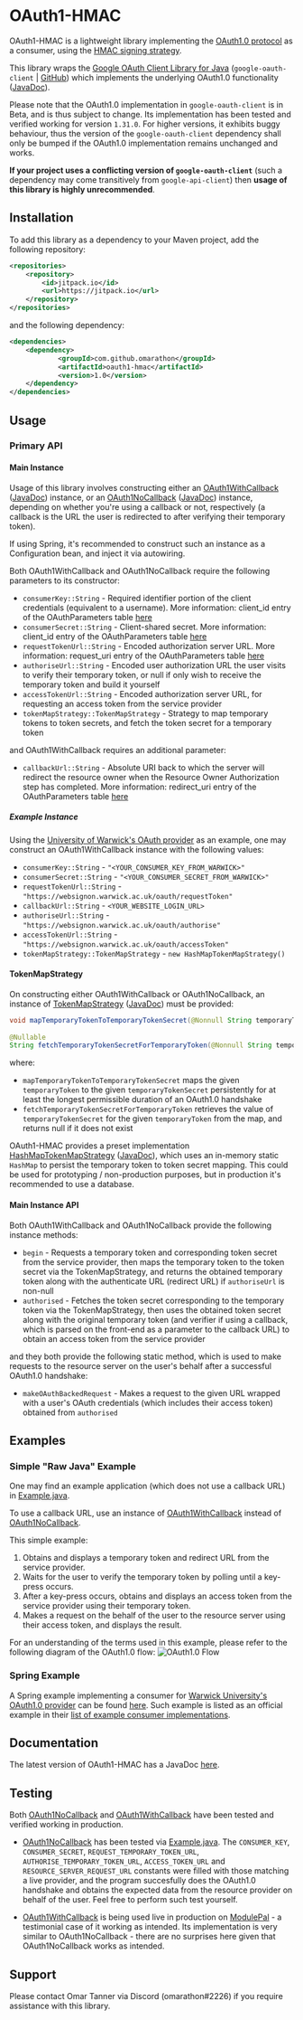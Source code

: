 # OAuth1-HMAC

OAuth1-HMAC is a lightweight library implementing the [OAuth1.0 protocol](https://en.wikipedia.org/wiki/OAuth) as a consumer, using the [HMAC signing strategy](https://en.wikipedia.org/wiki/HMAC).

This library wraps the [Google OAuth Client Library for Java](https://developers.google.com/api-client-library/java/google-oauth-java-client) (`google-oauth-client` | [GitHub](https://github.com/googleapis/google-oauth-java-client)) which implements the underlying OAuth1.0 functionality ([JavaDoc](https://googleapis.dev/java/google-oauth-client/1.25.0/com/google/api/client/auth/oauth/package-summary.html)).

Please note that the OAuth1.0 implementation in `google-oauth-client` is in Beta, and is thus subject to change. Its implementation has been tested and verified working for version `1.31.0`. For higher versions, it exhibits buggy behaviour, thus the version of the `google-oauth-client` dependency shall only be bumped if the OAuth1.0 implementation remains unchanged and works.
 
**If your project uses a conflicting version of `google-oauth-client`** (such a dependency may come transitively from `google-api-client`) then **usage of this library is highly unrecommended**.

## Installation

To add this library as a dependency to your Maven project, add the following repository:

```xml
<repositories>
	<repository>
		<id>jitpack.io</id>
		<url>https://jitpack.io</url>
	</repository>
</repositories>
```

and the following dependency:
```xml
<dependencies>
	<dependency>
	    	<groupId>com.github.omarathon</groupId>
	    	<artifactId>oauth1-hmac</artifactId>
	    	<version>1.0</version>
	</dependency>
</dependencies>
```

## Usage

### Primary API

#### Main Instance

Usage of this library involves constructing either an [OAuth1WithCallback](src/main/java/oauth1/OAuth1WithCallback.java) ([JavaDoc](https://omarathon.github.io/oauth1-hmac/oauth1/OAuth1WithCallback.html)) instance, or an [OAuth1NoCallback](src/main/java/oauth1/OAuth1NoCallback.java) ([JavaDoc](https://omarathon.github.io/oauth1-hmac/oauth1/OAuth1NoCallback.html)) instance, depending on whether you're using a callback or not, respectively (a callback is the URL the user is redirected to after verifying their temporary token).

If using Spring, it's recommended to construct such an instance as a Configuration bean, and inject it via autowiring.

Both OAuth1WithCallback and OAuth1NoCallback require the following parameters to its constructor:
* `consumerKey::String` - Required identifier portion of the client credentials (equivalent to a username). More information: client_id entry of the OAuthParameters table [here](https://www.iana.org/assignments/oauth-parameters/oauth-parameters.xhtml)
* `consumerSecret::String` -  Client-shared secret. More information: client_id entry of the OAuthParameters table [here](https://www.iana.org/assignments/oauth-parameters/oauth-parameters.xhtml)
* `requestTokenUrl::String` -  Encoded authorization server URL. More information: request_uri entry of the OAuthParameters table [here](https://www.iana.org/assignments/oauth-parameters/oauth-parameters.xhtml)
* `authoriseUrl::String` -  Encoded user authorization URL the user visits to verify their temporary token, or null if only wish to receive the temporary token and build it yourself
* `accessTokenUrl::String` -  Encoded authorization server URL, for requesting an access token from the service provider
* `tokenMapStrategy::TokenMapStrategy` -  Strategy to map temporary tokens to token secrets, and fetch the token secret for a temporary token

and OAuth1WithCallback requires an additional parameter:
* `callbackUrl::String` -  Absolute URI back to which the server will redirect the resource owner when the Resource Owner Authorization step has completed. More information: redirect_uri entry of the OAuthParameters table [here](https://www.iana.org/assignments/oauth-parameters/oauth-parameters.xhtml)

##### Example Instance

Using the [University of Warwick's OAuth provider](https://warwick.ac.uk/services/its/servicessupport/web/sign-on/help/oauth/apis/) as an example, one may construct an OAuth1WithCallback instance with the following values:
* `consumerKey::String` - `"<YOUR_CONSUMER_KEY_FROM_WARWICK>"`
* `consumerSecret::String` - `"<YOUR_CONSUMER_SECRET_FROM_WARWICK>"`
* `requestTokenUrl::String` - `"https://websignon.warwick.ac.uk/oauth/requestToken"`
* `callbackUrl::String` - `<YOUR_WEBSITE_LOGIN_URL>`
* `authoriseUrl::String` - `"https://websignon.warwick.ac.uk/oauth/authorise"`
* `accessTokenUrl::String` - `"https://websignon.warwick.ac.uk/oauth/accessToken"`
* `tokenMapStrategy::TokenMapStrategy` - `new HashMapTokenMapStrategy()`

#### TokenMapStrategy

On constructing either OAuth1WithCallback or OAuth1NoCallback, an instance of [TokenMapStrategy](src/main/java/oauth1/strategy/TokenMapStrategy.java) ([JavaDoc](https://omarathon.github.io/oauth1-hmac/oauth1/strategy/TokenMapStrategy.html)) must be provided:

```java
void mapTemporaryTokenToTemporaryTokenSecret(@Nonnull String temporaryToken, @Nonnull String temporaryTokenSecret) throws TokenMapException
    
@Nullable
String fetchTemporaryTokenSecretForTemporaryToken(@Nonnull String temporaryToken) throws TokenMapException
```

where:
 * `mapTemporaryTokenToTemporaryTokenSecret` maps the given `temporaryToken` to the given `temporaryTokenSecret` persistently for at least the longest permissible duration of an OAuth1.0 handshake
 * `fetchTemporaryTokenSecretForTemporaryToken` retrieves the value of `temporaryTokenSecret` for the given `temporaryToken` from the map, and returns null if it does not exist

OAuth1-HMAC provides a preset implementation [HashMapTokenMapStrategy](src/main/java/oauth1/strategy/preset/HashMapTokenMapStrategy.java) ([JavaDoc](https://omarathon.github.io/oauth1-hmac/oauth1/strategy/preset/HashMapTokenMapStrategy.html)), which uses an in-memory static `HashMap` to persist the temporary token to token secret mapping. This could be used for prototyping / non-production purposes, but in production it's recommended to use a database.

#### Main Instance API

Both OAuth1WithCallback and OAuth1NoCallback provide the following instance methods:

* `begin` - Requests a temporary token and corresponding token secret from the service provider, then maps the temporary token to the token secret via the TokenMapStrategy, and returns the obtained temporary token along with the authenticate URL (redirect URL) if `authoriseUrl` is non-null
* `authorised` - Fetches the token secret corresponding to the temporary token via the TokenMapStrategy, then uses the obtained token secret along with the original temporary token (and verifier if using a callback, which is parsed on the front-end as a parameter to the callback URL) to obtain an access token from the service provider

and they both provide the following static method, which is used to make requests to the resource server on the user's behalf after a successful OAuth1.0 handshake:

* `makeOAuthBackedRequest` - Makes a request to the given URL wrapped with a user's OAuth credentials (which includes their access token) obtained from `authorised`


## Examples

### Simple "Raw Java" Example
 
One may find an example application (which does not use a callback URL) in [Example.java](src/test/java/example/Example.java).

To use a callback URL, use an instance of [OAuth1WithCallback](src/main/java/oauth1/OAuth1WithCallback.java) instead of [OAuth1NoCallback](src/main/java/oauth1/OAuth1NoCallback.java).
 
This simple example:
1. Obtains and displays a temporary token and redirect URL from the service provider.
1. Waits for the user to verify the temporary token by polling until a key-press occurs.
1. After a key-press occurs, obtains and displays an access token from the service provider using their temporary token.
1. Makes a request on the behalf of the user to the resource server using their access token, and displays the result.

For an understanding of the terms used in this example, please refer to the following diagram of the OAuth1.0 flow:
![OAuth1.0 Flow](https://support.smartbear.com/readyapi/docs/_images/requests/auth/types/oauth1/about-flow.png)

### Spring Example

A Spring example implementing a consumer for [Warwick University's OAuth1.0 provider](https://warwick.ac.uk/services/its/servicessupport/web/sign-on/help/oauth/apis) can be found [here](https://github.com/omarathon/java-spring-warwick-sso-oauth-example). Such example is listed as an official example in their [list of example consumer implementations](https://warwick.ac.uk/services/its/servicessupport/web/sign-on/help/oauth/apis).
 
## Documentation
 
The latest version of OAuth1-HMAC has a JavaDoc [here](https://omarathon.github.io/oauth1-hmac/).

## Testing

Both [OAuth1NoCallback](src/main/java/oauth1/OAuth1NoCallback.java) and [OAuth1WithCallback](src/main/java/oauth1/OAuth1WithCallback.java) have been tested and verified working in production.

* [OAuth1NoCallback](src/main/java/oauth1/OAuth1NoCallback.java) has been tested via [Example.java](src/test/java/example/Example.java). The `CONSUMER_KEY`, `CONSUMER_SECRET`, `REQUEST_TEMPORARY_TOKEN_URL`, `AUTHORISE_TEMPORARY_TOKEN_URL`, `ACCESS_TOKEN_URL` and `RESOURCE_SERVER_REQUEST_URL` constants were filled with those matching a live provider, and the program succesfully does the OAuth1.0 handshake and obtains the expected data from the resource provider on behalf of the user. Feel free to perform such test yourself.

* [OAuth1WithCallback](src/main/java/oauth1/OAuth1WithCallback.java) is being used live in production on [ModulePal](https://modulepal.com) - a testimonial case of it working as intended. Its implementation is very similar to OAuth1NoCallback - there are no surprises here given that OAuth1NoCallback works as intended.

## Support

Please contact Omar Tanner via Discord (omarathon#2226) if you require assistance with this library.
